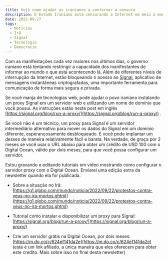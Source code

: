 ```yaml
---
title: Veja como ajudar os iranianos a contornar a censura
description: O Estado Iraniano está censurando a Internet em meio à manifestações no país, veja como você pode ajudar os iranianos a contornar a censura.
date: 2022-09-27
tags:
  - Notícias
  - Irã
  - Signal
  - Tecnologia
  - Democracia
---
```


Com as manifestações cada vez maiores nos últimos dias, o governo iraniano está tentando restringir a capacidade dos manifestantes de informar ao mundo o que está acontecendo lá. Além de diferentes níveis de interrupção da Internet, estão bloqueando o acesso ao [Signal](https://signal.org/pt_BR/), aplicativo de mensagens instantâneas criptografadas, uma importante ferramenta para comunicação de forma mais segura e privada.

Se você manja de tecnologias web, pode ajudar o povo iraniano instalando um proxy Signal em um servidor web e utilizando um nome de domínio que você possui. As instruções estão neste post em inglês [https://signal.org/blog/run-a-proxy/](https://signal.org/blog/run-a-proxy/) .

Se você não é um técnico, um proxy para Signal é um servidor intermediário alternativo para mover os dados do Signal em um domínio diferente, esperançosamente desbloqueado. E você pode implantar um desses de maneira relativamente fácil e barata. Na verdade, de graça por 2 meses se você usar o URL abaixo para obter um crédito de USD 100 com o Digital Ocean, válido por dois meses, para que você possa configurar um servidor.

Estou gravando e editando tutoriais em vídeo mostrando como configurar o servidor proxy com o Digital Ocean. Enviarei uma edição extra da newsletter quando ela for publicada.

- Sobre a situação no Irã: [https://g1.globo.com/mundo/noticia/2022/09/22/protestos-contra-veus-no-ira-mortos.ghtml](https://g1.globo.com/mundo/noticia/2022/09/22/protestos-contra-veus-no-ira-mortos.ghtml)

- Tutorial como instalar e disponibilizar um proxy para Signal: [https://signal.org/blog/run-a-proxy/](https://signal.org/blog/run-a-proxy/)

- Crie um servidor grátis na Digital Ocean, por dois meses: [https://m.do.co/c/624ef141da2e](https://m.do.co/c/624ef141da2e)
    (este é um link afiliado, a única maneira que eles oferecem para obter este crédito. Mais sobre isso no final desta newsletter)
